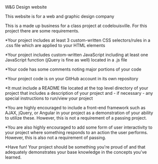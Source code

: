 W&G Design website

This website is for a web and graphic design company


This is a made up business for a class project at codelouisville.
For this project there are some requirements.

*Your project includes at least 3 custom-written CSS selectors/rules in a .css file which are applied to your HTML elements

*Your project includes custom-written JavaScript including at least one JavaScript function (jQuery is fine as well) located in a .js file

*Your code has some comments noting major portions of your code

*Your project code is on your GitHub account in its own repository

*It must include a README file located at the top level directory of your project that includes a description of your project and - if necessary - any special instructions to run/view your project

*You are highly encouraged to include a front-end framework such as AJAX, jQuery, or Angular in your project as a demonstration of your ability to utilize these. However, this is not a requirement of a passing project.

*You are also highly encouraged to add some form of user interactivity to your project where something responds to an action the user performs. However, this is also not a requirement of passing.

*Have fun! Your project should be something you're proud of and that adequately demonstrates your base knowledge in the concepts you've learned.
